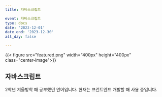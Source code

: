 ```yaml
---
title: 자바스크립트

event: 자바스크립트
type: docs
date: '2023-12-01'
date_end: '2023-12-30'
all_day: false

---
```

{{< figure src="featured.png" width="400px" height="400px" class="center-image">}}

## 자바스크립트
2학년 겨울방학 때 공부했던 언어입니다.
현재는 프런트엔드 개발할 때 사용 중입니다.


